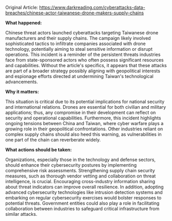 Original Article: https://www.darkreading.com/cyberattacks-data-breaches/chinese-actor-taiwanese-drone-makers-supply-chains

**What happened:**

Chinese threat actors launched cyberattacks targeting Taiwanese drone manufacturers and their supply chains. The campaign likely involved sophisticated tactics to infiltrate companies associated with drone technology, potentially aiming to steal sensitive information or disrupt operations. This incident is a reminder of the persistent threats industries face from state-sponsored actors who often possess significant resources and capabilities. Without the article's specifics, it appears that these attacks are part of a broader strategy possibly aligning with geopolitical interests and espionage efforts directed at undermining Taiwan's technological advancements.

**Why it matters:**

This situation is critical due to its potential implications for national security and international relations. Drones are essential for both civilian and military applications; thus, any compromise in their development can reflect on security and operational capabilities. Furthermore, this incident highlights ongoing tensions between China and Taiwan, where cyber warfare plays a growing role in their geopolitical confrontations. Other industries reliant on complex supply chains should also heed this warning, as vulnerabilities in one part of the chain can reverberate widely.

**What actions should be taken:**

Organizations, especially those in the technology and defense sectors, should enhance their cybersecurity postures by implementing comprehensive risk assessments. Strengthening supply chain security measures, such as thorough vendor vetting and collaboration on threat intelligence, is crucial. Encouraging cross-industry information sharing about threat indicators can improve overall resilience. In addition, adopting advanced cybersecurity technologies like intrusion detection systems and embarking on regular cybersecurity exercises would bolster responses to potential threats. Government entities could also play a role in facilitating collaboration between industries to safeguard critical infrastructure from similar attacks.